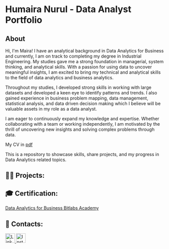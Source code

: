 # Humaira Nurul - Data Analyst Portfolio
## About
Hi, I'm Maira! I have an analytical background in Data Analytics for Business and currently, I am on track to completing my degree in Industrial Engineering.  My studies gave me a strong foundation in managerial, system thinking, and analytical skills.  With a passion for using data to uncover meaningful insights, I am excited to bring my technical and analytical skills to the field of data analytics and business analytics. 

Throughout my studies, I developed strong skills in working with large datasets and developed a keen eye to identify patterns and trends. I also gained experience in business problem mapping, data management, statistical analysis, and data driven decision making which I believe will be valuable assets in my role as a data analyst.  

I am eager to continuously expand my knowledge and expertise. Whether collaborating with a team or working independently, I am motivated by the thrill of uncovering new insights and solving complex problems through data.

My CV in [pdf](https://github.com/Maira-Nurul/Data-Analyst-Projects/blob/main/CV%20ATS_Humaira%20Nurul%20Hadi.pdf)

This is a repository to showcase skills, share projects, and my progress in Data Analytics related topics.

<h2>👩‍💻 Projects:</h2>

<h2>🎓 Certification:</h2>

[Data Analytics for Business Bitlabs Academy](https://github.com/Maira-Nurul/Data-Analyst-Projects/blob/main/Bitlabs%20Certificate.pdf)

<h2>📧 Contacts:</h2>
<div align="left"> 
  <a href="https://www.linkedin.com/in/humairanurulh/" target="_blank">
    <img src="https://cdn.jsdelivr.net/npm/simple-icons@v3/icons/linkedin.svg" alt="LinkedIn" width="30px" />
  </a>
  <a href="https://www.instagram.com/mai.nhd/" target="_blank">
    <img src="https://cdn.jsdelivr.net/npm/simple-icons@v3/icons/instagram.svg" alt="Instagram" width="30px" />
  </a>
</div>

